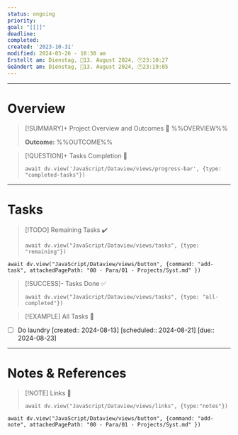 ```yaml
---
status: ongoing
priority:
goal: "[[]]"
deadline:
completed:
created: '2023-10-31'
modified: 2024-03-26 - 10:30 am
Erstellt am: Dienstag, 📅13. August 2024, 🕐23:10:27
Geändert am: Dienstag, 📅13. August 2024, 🕐23:19:05
---
```

---

# Overview

> [!SUMMARY]+ Project Overview and Outcomes 🙋
> %%OVERVIEW%%
> 
> **Outcome:** %%OUTCOME%%

> [!QUESTION]+ Tasks Completion 🚧
> 
> ```dataviewjs
> await dv.view('JavaScript/Dataview/views/progress-bar', {type: "completed-tasks"})
> ```

---

# Tasks

> [!TODO] Remaining Tasks ✔️
> 
> ```dataviewjs
> await dv.view("JavaScript/Dataview/views/tasks", {type: "remaining"})
> ```

```dataviewjs
await dv.view("JavaScript/Dataview/views/button", {command: "add-task", attachedPagePath: "00 - Para/01 - Projects/Syst.md" })
```

> [!SUCCESS]- Tasks Done ✅
> 
> ```dataviewjs
> await dv.view("JavaScript/Dataview/views/tasks", {type: "all-completed"})
> ```

> [!EXAMPLE] All Tasks 📝 <js-todo-callout></js-todo-callout>

- [ ] Do laundry [created:: 2024-08-13] [scheduled:: 2024-08-21] [due:: 2024-08-23]

---

# Notes & References

> [!NOTE] Links 🔗
> 
> ```dataviewjs
> await dv.view("JavaScript/Dataview/views/links", {type:"notes"})
> ```

```dataviewjs
await dv.view("JavaScript/Dataview/views/button", {command: "add-note", attachedPagePath: "00 - Para/01 - Projects/Syst.md" })
```

